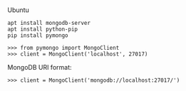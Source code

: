 #
Ubuntu
```
apt install mongodb-server
apt install python-pip
pip install pymongo

```

```
>>> from pymongo import MongoClient
>>> client = MongoClient('localhost', 27017)
```
MongoDB URI format:
```
>>> client = MongoClient('mongodb://localhost:27017/')
```
